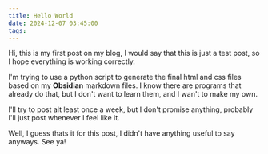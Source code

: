 ```yaml
---
title: Hello World
date: 2024-12-07 03:45:00
tags: 
---
```


Hi, this is my first post on my blog, I would say that this is just a test post, so I hope everything is working correctly.

I'm trying to use a python script to generate the final html and css files based on my **Obsidian** markdown files. I know there are programs that already do that, but I don't want to learn them, and I wan't to make my own.

I'll try to post alt least once a week, but I don't promise anything, probably I'll just post whenever I feel like it.

Well, I guess thats it for this post, I didn't have anything useful to say anyways. See ya!